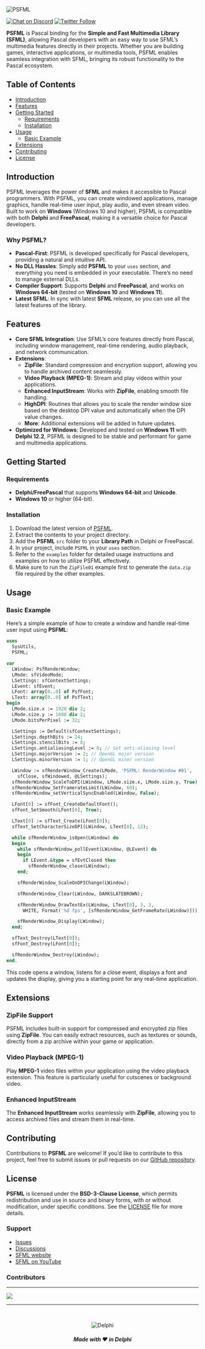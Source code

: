 ![PSFML](media/psfml-logo.png)  

[![Chat on Discord](https://img.shields.io/discord/754884471324672040.svg?logo=discord)](https://discord.gg/tPWjMwK) [![Twitter Follow](https://img.shields.io/twitter/follow/tinyBigGAMES?style=social)](https://twitter.com/tinyBigGAMES)

**PSFML** is Pascal binding for the **Simple and Fast Multimedia Library (SFML)**, allowing  Pascal developers with an easy way to use SFML’s multimedia features directly in their projects. Whether you are building games, interactive applications, or multimedia tools, PSFML enables seamless integration with SFML, bringing its robust functionality to the Pascal ecosystem.

## Table of Contents
- [Introduction](#introduction)
- [Features](#features)
- [Getting Started](#getting-started)
  - [Requirements](#requirements)
  - [Installation](#installation)
- [Usage](#usage)
  - [Basic Example](#basic-example)
- [Extensions](#extensions)
- [Contributing](#contributing)
- [License](#license)

## Introduction

PSFML leverages the power of **SFML** and makes it accessible to Pascal programmers. With PSFML, you can create windowed applications, manage graphics, handle real-time user input, play audio, and even stream video. Built to work on **Windows** (Windows 10 and higher), PSFML is compatible with both **Delphi** and **FreePascal**, making it a versatile choice for Pascal developers.

### Why PSFML?

- **Pascal-First**: PSFML is developed specifically for Pascal developers, providing a natural and intuitive API.
- **No DLL Hassles**: Simply add **PSFML** to your `uses` section, and everything you need is embedded in your executable. There’s no need to manage external DLLs.
- **Compiler Support**: Supports **Delphi** and **FreePascal**, and works on **Windows 64-bit** (tested on **Windows 10** and **Windows 11**).
- **Latest SFML**: In sync with latest **SFML** release, so you can use all the latest features of the library.

## Features

- **Core SFML Integration**: Use SFML’s core features directly from Pascal, including window management, real-time rendering, audio playback, and network communication.
- **Extensions**: 
  - **ZipFile**: Standard compression and encryption support, allowing you to handle archived content seamlessly.
  - **Video Playback (MPEG-1)**: Stream and play videos within your applications.
  - **Enhanced InputStream**: Works with **ZipFile**, enabling smooth file handling.
  - **HighDPI**: Routines that allows you to scale the render window size based on the desktop DPI value and automatically when the DPI value changes.
  - **More**: Additional extensions will be added in future updates.
- **Optimized for Windows**: Developed and tested on **Windows 11** with **Delphi 12.2**, PSFML is designed to be stable and performant for game and multimedia applications.

## Getting Started

### Requirements

- **Delphi/FreePascal** that supports **Windows 64-bit** and **Unicode**.
- **Windows 10** or higher (64-bit).

### Installation

1. Download the latest version of [PSFML](https://github.com/tinyBigGAMES/PSFML/archive/refs/heads/main.zip).
2. Extract the contents to your project directory.
3. Add the **PSFML** `src` folder to your **Library Path** in Delphi or FreePascal.
4. In your project, include `PSFML` in your `uses` section.
5. Refer to the `examples` folder for detailed usage instructions and examples on how to utilize PSFML effectively.
6. Make sure to run the `ZipFile01` example first to generate the `data.zip` file required by the other examples.

## Usage

### Basic Example

Here’s a simple example of how to create a window and handle real-time user input using **PSFML**:

```Pascal
uses
  SysUtils,  
  PSFML;

var
  LWindow: PsfRenderWindow;
  LMode: sfVideoMode;
  LSettings: sfContextSettings;
  LEvent: sfEvent;
  LFont: array[0..0] of PsfFont;
  LText: array[0..0] of PsfText;
begin
  LMode.size.x := 1920 div 2;
  LMode.size.y := 1080 div 2;
  LMode.bitsPerPixel := 32;

  LSettings := Default(sfContextSettings);
  LSettings.depthBits := 24;
  LSettings.stencilBits := 8;
  LSettings.antialiasingLevel := 8; // Set anti-aliasing level
  LSettings.majorVersion := 2; // OpenGL major version
  LSettings.minorVersion := 1; // OpenGL minor version

  LWindow := sfRenderWindow_Create(LMode, 'PSFML: RenderWindow #01',
    sfClose, sfWindowed, @LSettings);
  sfRenderWindow_ScaleToDPI(LWindow, LMode.size.x, LMode.size.y, True);
  sfRenderWindow_SetFramerateLimit(LWindow, 60);
  sfRenderWindow_setVerticalSyncEnabled(LWindow, False);

  LFont[0] := sfFont_CreateDefaultFont();
  sfFont_SetSmooth(LFont[0], True);

  LText[0] := sfText_Create(LFont[0]);
  sfText_SetCharacterSizeDPI(LWindow, LText[0], 12);

  while sfRenderWindow_isOpen(LWindow) do
  begin
    while sfRenderWindow_pollEvent(LWindow, @LEvent) do
    begin
      if LEvent.&type = sfEvtClosed then
        sfRenderWindow_close(LWindow);
    end;

    sfRenderWindow_ScaleOnDPIChange(LWindow);

    sfRenderWindow_Clear(LWindow, DARKSLATEBROWN);

    sfRenderWindow_DrawTextEx(LWindow, LText[0], 3, 3,
      WHITE, Format('%d fps', [sfRenderWindow_GetFrameRate(LWindow)]));

    sfRenderWindow_Display(LWindow);
  end;

  sfText_Destroy(LText[0]);
  sfFont_Destroy(LFont[0]);

  sfRenderWindow_Destroy(LWindow);
end.
```

This code opens a window, listens for a close event, displays a font and updates the display, giving you a starting point for any real-time application.

## Extensions

### ZipFile Support

PSFML includes built-in support for compressed and encrypted zip files using **ZipFile**. You can easily extract resources, such as textures or sounds, directly from a zip archive within your game or application.

### Video Playback (MPEG-1)

Play **MPEG-1** video files within your application using the video playback extension. This feature is particularly useful for cutscenes or background video.

### Enhanced InputStream

The **Enhanced InputStream** works seamlessly with **ZipFile**, allowing you to access archived files and stream them in real-time.

## Contributing

Contributions to **PSFML** are welcome! If you’d like to contribute to this project, feel free to submit issues or pull requests on our [GitHub repository](https://github.com/tinyBigGAMES/PSFML).

## License

**PSFML** is licensed under the **BSD-3-Clause License**, which permits redistribution and use in source and binary forms, with or without modification, under specific conditions. See the [LICENSE](https://github.com/tinyBigGAMES/PSFML?tab=BSD-3-Clause-1-ov-file#BSD-3-Clause-1-ov-file) file for more details.



### Support
- <a href="https://github.com/tinyBigGAMES/PSFML/issues" target="_blank">Issues</a>
- <a href="https://github.com/tinyBigGAMES/PSFML/discussions" target="_blank">Discussions</a>
- <a href="https://www.sfml-dev.org/" target="_blank">SFML website</a>
- <a href="https://www.youtube.com/results?search_query=SFML&sp=CAI%253D" target="_blank">SFML on YouTube</a>

### Contributors
------------
<a href="https://github.com/tinyBigGAMES/PSFML/graphs/contributors">
  <img src="https://contrib.rocks/image?repo=tinyBigGAMES/PSFML&max=500&columns=20&anon=1" />
</a>

------------
</br>
<p align="center">
<img src="media/delphi.png" alt="Delphi">
</p>
<h5 align="center">


Made with :heart: in Delphi
</h5>